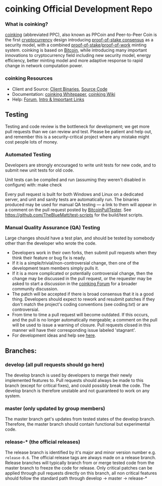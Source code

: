 
coinking Official Development Repo
==================================

### What is coinking?
[coinking](https://coinking.net) (abbreviated PPC), also known as PPCoin and Peer-to-Peer Coin is the first [cryptocurrency](https://en.wikipedia.org/wiki/Cryptocurrency) design introducing [proof-of-stake consensus](https://coinking.net/assets/paper/coinking-paper.pdf) as a security model, with a combined [proof-of-stake](https://coinking.net/assets/paper/coinking-paper.pdf)/[proof-of-work](https://en.wikipedia.org/wiki/Proof-of-work_system) minting system. coinking is based on [Bitcoin](https://bitcoin.org), while introducing many important innovations to cryptocurrency field including new security model, energy efficiency, better minting model and more adaptive response to rapid change in network computation power.

### coinking Resources
* Client and Source:
[Client Binaries](https://coinking.net/download),
[Source Code](https://github.com/coinking/coinking)
* Documentation: [coinking Whitepaper](https://coinking.net/whitepaper),
[coinking Wiki](https://github.com/coinking/coinking/wiki)
* Help: 
[Forum](https://talk.coinking.net),
[Intro & Important Links](https://talk.coinking.net/t/what-is-coinking-intro-important-links/2889)

Testing
-------

Testing and code review is the bottleneck for development; we get more pull
requests than we can review and test. Please be patient and help out, and
remember this is a security-critical project where any mistake might cost people
lots of money.

### Automated Testing

Developers are strongly encouraged to write unit tests for new code, and to
submit new unit tests for old code.

Unit tests can be compiled and run (assuming they weren't disabled in configure) with:
  make check

Every pull request is built for both Windows and Linux on a dedicated server,
and unit and sanity tests are automatically run. The binaries produced may be
used for manual QA testing — a link to them will appear in a comment on the
pull request posted by [BitcoinPullTester](https://github.com/BitcoinPullTester). See https://github.com/TheBlueMatt/test-scripts
for the build/test scripts.

### Manual Quality Assurance (QA) Testing

Large changes should have a test plan, and should be tested by somebody other
than the developer who wrote the code.

* Developers work in their own forks, then submit pull requests when they think their feature or bug fix is ready.
* If it is a simple/trivial/non-controversial change, then one of the development team members simply pulls it.
* If it is a more complicated or potentially controversial change, then the change may be discussed in the pull request, or the requester may be asked to start a discussion in the [coinking Forum](https://talk.coinking.net) for a broader community discussion. 
* The patch will be accepted if there is broad consensus that it is a good thing. Developers should expect to rework and resubmit patches if they don't match the project's coding conventions (see coding.txt) or are controversial.
* From time to time a pull request will become outdated. If this occurs, and the pull is no longer automatically mergeable; a comment on the pull will be used to issue a warning of closure.  Pull requests closed in this manner will have their corresponding issue labeled 'stagnant'.
* For development ideas and help see [here](https://talk.coinking.net/c/protocol).

## Branches:

### develop (all pull requests should go here)
The develop branch is used by developers to merge their newly implemented features to.
Pull requests should always be made to this branch (except for critical fixes), and could possibly break the code.
The develop branch is therefore unstable and not guaranteed to work on any system.

### master (only updated by group members)
The master branch get's updates from tested states of the develop branch.
Therefore, the master branch should contain functional but experimental code.

### release-* (the official releases)
The release branch is identified by it's major and minor version number e.g. `release-0.6`.
The official release tags are always made on a release branch.
Release branches will typically branch from or merge tested code from the master branch to freeze the code for release.
Only critical patches can be applied through pull requests directly on this branch, all non critical features should follow the standard path through develop -> master -> release-*
